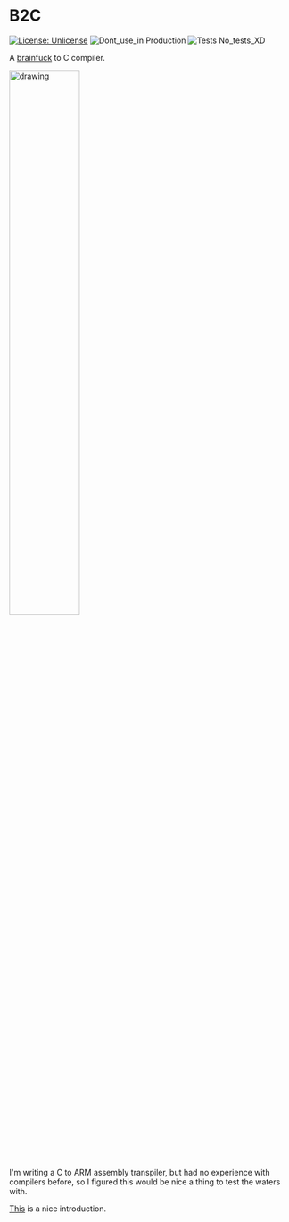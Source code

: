 # B2C
[![License: Unlicense](https://img.shields.io/badge/license-Unlicense-blue.svg)](http://unlicense.org/) ![Dont_use_in Production](https://img.shields.io/badge/Dont_use_in-Production-blue.svg) ![Tests No_tests_XD](https://img.shields.io/badge/Tests-No_tests_XD-blue.svg)


A [brainfuck](https://esolangs.org/wiki/brainfuck) to C compiler.

<img src="https://steemitimages.com/p/99pyU5Ga1kwqSXWA2evTexn6YzPHotJF8R85JZsErvtTWXcgFWgWJCYXjY9wNjhhBtdQuUHqkHDJiRsyi2Hz7uZbVYNBydM7qTXNgycyXKtbwDu6WxamDCcC3nNcjf5SsG?format=match&mode=fit" alt="drawing" width="50%"/>


I'm writing a C to ARM assembly transpiler, but had no experience with compilers before, so I figured this would be nice a thing to test the waters with.

[This](https://gist.github.com/roachhd/dce54bec8ba55fb17d3a) is a nice introduction.
